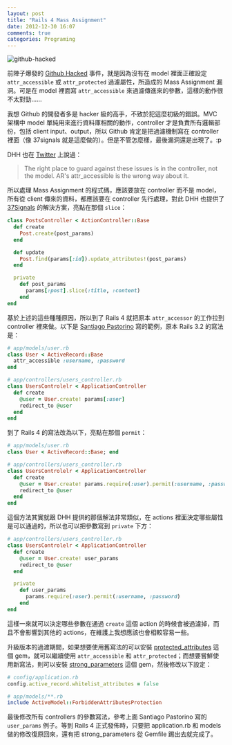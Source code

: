 ```yaml
---
layout: post
title: "Rails 4 Mass Assignment"
date: 2012-12-30 16:07
comments: true
categories: Programing
---
```

![github-hacked](http://lh3.googleusercontent.com/-hgXyfwvn2go/UN_3CJlzFMI/AAAAAAAAFhg/GiaBdbUll8k/s690/%25E8%259E%25A2%25E5%25B9%2595%25E5%25BF%25AB%25E7%2585%25A7%25202012-12-30%2520%25E4%25B8%258B%25E5%258D%25884.09.42.png)

前陣子爆發的 [Github Hacked][github-hacked] 事件，就是因為沒有在 model 裡面正確設定 `attr_accessible` 或 `attr_protected` 過濾屬性，所造成的 Mass Assignment 漏洞。可是在 model 裡面寫 `attr_accessible` 來過濾傳進來的參數，這樣的動作很不太對勁……

[github-hacked]: https://github.com/rails/rails/commit/b83965785db1eec019edf1fc272b1aa393e6dc57

我想 Github 的開發者多是 hacker 級的高手，不致於犯這麼初級的錯誤。MVC 架構中 model 單純用來進行資料庫相關的動作，controller 才是負責所有邏輯部份，包括 client input、output，所以 Github 肯定是把過濾機制寫在 controller 裡面（像 37signals 就是這麼做的）。但是不管怎麼樣，最後漏洞還是出現了。:p

DHH 也在 [Twitter][dhh-twitter] 上說過：

> The right place to guard against these issues is in the controller, not the model. AR's attr_accessible is the wrong way about it.

[dhh-twitter]: https://twitter.com/dhh/status/176465643107909632

所以處理 Mass Assignment 的程式碼，應該要放在 controller 而不是 model，所有從 client 傳來的資料，都應該要在 controller 先行處理，對此 DHH 也提供了 [37Signals][37signals] 的解決方案，亮點在那個 `slice`：

[37signals]: http://37signals.com/

``` ruby
class PostsController < ActionController::Base
  def create
    Post.create(post_params)
  end

  def update
    Post.find(params[:id]).update_attributes!(post_params)
  end

  private
    def post_params
      params[:post].slice(:title, :content)
    end
end
```

基於上述的這些種種原因，所以到了 Rails 4 就把原本 `attr_accessor` 的工作拉到 controller 裡來做。以下是 [Santiago Pastorino][spastorino] 寫的範例，原本 Rails 3.2 的寫法是：

[spastorino]: https://twitter.com/spastorino

``` ruby
# app/models/user.rb
class User < ActiveRecord::Base
  attr_accessible :username, :password
end

# app/controllers/users_controller.rb
class UsersControlelr < ApplicationController
  def create
    @user = User.create! params[:user]
    redirect_to @user
  end
end
```

到了 Rails 4 的寫法改為以下，亮點在那個 `permit`：

``` ruby
# app/models/user.rb
class User < ActiveRecord::Base; end

# app/controllers/users_controller.rb
class UsersControlelr < ApplicationController
  def create
    @user = User.create! params.require(:user).permit(:username, :password)
    redirect_to @user
  end
end
```

這個方法其實就跟 DHH 提供的那個解法非常類似，在 actions 裡面決定哪些屬性是可以通過的，所以也可以把參數寫到 `private` 下方：

``` ruby
# app/controllers/users_controller.rb
class UsersControlelr < ApplicationController
  def create
    @user = User.create! user_params
    redirect_to @user
  end

  private
    def user_params
      params.require(:user).permit(:username, :password)
    end
end
```

這樣一來就可以決定哪些參數在通過 `create` 這個 action 的時候會被過濾掉，而且不會影響到其他的 actions，在維護上我想應該也會相較容易一些。

升級版本的過渡期間，如果想要使用舊寫法的可以安裝 [protected_attributes] 這個 gem，就可以繼續使用 `attr_accessible` 和 `attr_protected`；而想要嘗鮮使用新寫法，則可以安裝 [strong_parameters] 這個 gem，然後修改以下設定：

``` ruby
# config/application.rb
config.active_record.whitelist_attributes = false

# app/models/**.rb
include ActiveModel::ForbiddenAttributesProtection
```

最後修改所有 controllers 的參數寫法，參考上面 Santiago Pastorino 寫的 `user_params` 例子。等到 Rails 4 正式發佈時，只要把 application.rb 和 models 做的修改復原回來，還有把 strong_parameters 從 Gemfile 踢出去就完成了。

[protected_attributes]: https://github.com/rails/protected_attributes
[strong_parameters]: https://github.com/rails/strong_parameters